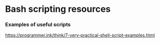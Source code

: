 # Bash scripting resources

### Examples of useful scripts

https://programmer.ink/think/7-very-practical-shell-script-examples.html